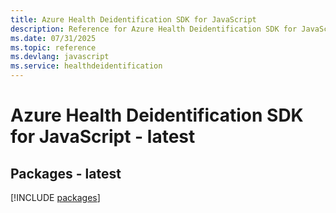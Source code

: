 ```yaml
---
title: Azure Health Deidentification SDK for JavaScript
description: Reference for Azure Health Deidentification SDK for JavaScript
ms.date: 07/31/2025
ms.topic: reference
ms.devlang: javascript
ms.service: healthdeidentification
---
```

# Azure Health Deidentification SDK for JavaScript - latest
## Packages - latest
[!INCLUDE [packages](health-deidentification-index.md)]